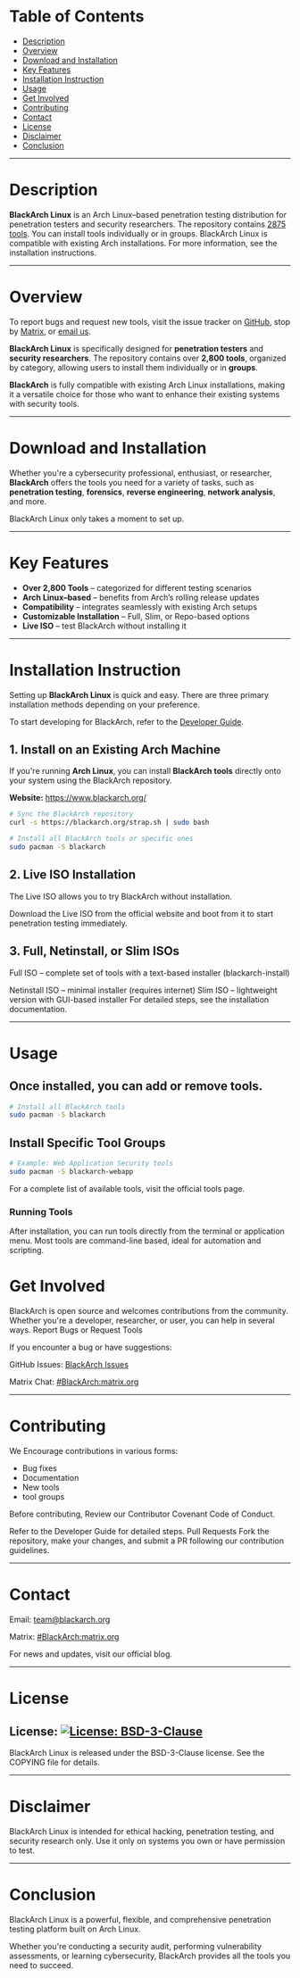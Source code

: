 # Table of Contents
- [Description](#description)
- [Overview](#overview)
- [Download and Installation](#download-and-installation)
- [Key Features](#key-features)
- [Installation Instruction](#installation-instruction)
- [Usage](#usage)
- [Get Involved](#get-involved)
- [Contributing](#contributing)
- [Contact](#contact)
- [License](#license)
- [Disclaimer](#disclaimer)
- [Conclusion](#conclusion)

---

# Description
**BlackArch Linux** is an Arch Linux–based penetration testing distribution for
penetration testers and security researchers. The repository contains [2875
tools](https://www.blackarch.org/tools.html). You can install tools individually
or in groups. BlackArch Linux is compatible with existing Arch installations.
For more information, see the installation instructions.

---

# Overview
To report bugs and request new tools, visit the issue tracker on
[GitHub](https://github.com/BlackArch/blackarch/issues), stop by
[Matrix](https://matrix.to/#/#BlackArch:matrix.org), or [email
us](mailto:team@blackarch.org).

**BlackArch Linux** is specifically designed for **penetration testers** and
**security researchers**. The repository contains over **2,800 tools**,
organized by category, allowing users to install them individually or in
**groups**.

**BlackArch** is fully compatible with existing Arch Linux installations, making
it a versatile choice for those who want to enhance their existing systems with
security tools.

---

# Download and Installation
Whether you're a cybersecurity professional, enthusiast, or researcher,
**BlackArch** offers the tools you need for a variety of tasks, such as
**penetration testing**, **forensics**, **reverse engineering**, **network
analysis**, and more.

BlackArch Linux only takes a moment to set up.

---

# Key Features
- **Over 2,800 Tools** – categorized for different testing scenarios
- **Arch Linux–based** – benefits from Arch’s rolling release updates
- **Compatibility** – integrates seamlessly with existing Arch setups
- **Customizable Installation** – Full, Slim, or Repo-based options
- **Live ISO** – test BlackArch without installing it

---

# Installation Instruction
Setting up **BlackArch Linux** is quick and easy. There are three primary
installation methods depending on your preference.

To start developing for BlackArch, refer to the [Developer
Guide](./docs/HOWTO-DEV.md).

## 1. Install on an Existing Arch Machine
If you're running **Arch Linux**, you can install **BlackArch tools** directly
onto your system using the BlackArch repository.

**Website:** https://www.blackarch.org/

```bash
# Sync the BlackArch repository
curl -s https://blackarch.org/strap.sh | sudo bash

# Install all BlackArch tools or specific ones
sudo pacman -S blackarch
```
## 2. Live ISO Installation

The Live ISO allows you to try BlackArch without installation.

Download the Live ISO from the official website and boot from it to start
penetration testing immediately.

## 3. Full, Netinstall, or Slim ISOs

Full ISO – complete set of tools with a text-based installer (blackarch-install)

Netinstall ISO – minimal installer (requires internet)
Slim ISO – lightweight version with GUI-based installer
For detailed steps, see the installation documentation.

---

# Usage

## Once installed, you can add or remove tools.

```bash
# Install all BlackArch tools
sudo pacman -S blackarch
```

## Install Specific Tool Groups

```bash
# Example: Web Application Security tools
sudo pacman -S blackarch-webapp
```

For a complete list of available tools, visit the official tools page.

### Running Tools

After installation, you can run tools directly from the terminal or application
menu. Most tools are command-line based, ideal for automation and scripting.

# Get Involved

BlackArch is open source and welcomes contributions from the community.
Whether you're a developer, researcher, or user, you can help in several ways.
Report Bugs or Request Tools

If you encounter a bug or have suggestions:

GitHub Issues: [BlackArch Issues](https://github.com/BlackArch/blackarch/issues)

Matrix Chat: [#BlackArch:matrix.org](https://matrix.to/#/#BlackArch:matrix.org)

---

# Contributing

We Encourage contributions in various forms:

* Bug fixes
* Documentation
* New tools
* tool groups

Before contributing, Review our Contributor Covenant Code of Conduct.

Refer to the Developer Guide for detailed steps.
Pull Requests
Fork the repository, make your changes, and submit a PR following our
contribution guidelines.

---

# Contact

Email: team@blackarch.org

Matrix: [#BlackArch:matrix.org](https://matrix.to/#/#BlackArch:matrix.org)

For news and updates, visit our official blog.

---

# License

## License: [![License: BSD-3-Clause](https://img.shields.io/badge/License-BSD--3--Clause-blue.svg)](https://opensource.org/licenses/BSD-3-Clause)


BlackArch Linux is released under the BSD-3-Clause license. See the COPYING file
for details.

---

# Disclaimer

BlackArch Linux is intended for ethical hacking, penetration testing, and
security research only. Use it only on systems you own or have permission to
test.

---

# Conclusion

BlackArch Linux is a powerful, flexible, and comprehensive penetration testing
platform built on Arch Linux.

Whether you're conducting a security audit, performing vulnerability
assessments, or learning cybersecurity, BlackArch provides all the tools you
need to succeed.
